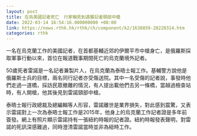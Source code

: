 ```yaml
---
layout: post
title: 在烏美國記者死亡　行家稱見到遇襲記者頸部中槍
date: 2022-03-14 16:54:16.000000000 +08:00
link: https://news.rthk.hk/rthk/ch/component/k2/1638859-20220314.htm
categories: rthk
---
```


一名在烏克蘭工作的美國記者，在首都基輔近郊的伊爾平市中槍身亡，是俄羅斯採取軍事行動以來，首位在報道戰事期間死亡的烏克蘭境外記者。

50歲死者雷諾是一名記者兼製片人，在烏克蘭為泰晤士報工作。基輔警方說他是俄羅斯士兵的目標，兩名同行記者亦受傷送院。其中一名受傷的記者說，事發時他們走過一道橋，採訪民眾撤離的情況，有人提出載他們去另一條橋，當越過檢查站時，有人開槍，他其後見到雷諾頸部中槍。

泰晤士報行政總裁及總編輯等人形容，雷諾離世是業界損失，對此感到震驚，又表示雷諾對上一次為泰晤士報工作是2015年，他身上的烏克蘭工作記者證是多年前簽發。網上有照片顯示雷諾持有一張紐約時報的記者證。紐約時報發表聲明，對雷諾的死訊深感難過，同時澄清雷諾當時並非為紐時工作。

